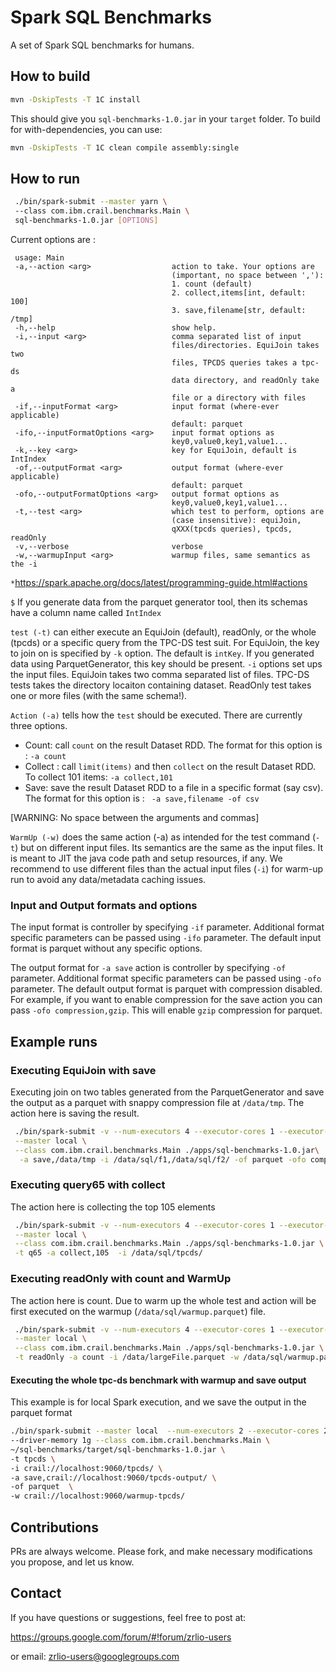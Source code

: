 # Spark SQL Benchmarks
A set of Spark SQL benchmarks for humans. 

## How to build 
```bash
mvn -DskipTests -T 1C install
```
This should give you `sql-benchmarks-1.0.jar` in your `target` folder.
To build for with-dependencies, you can use: 
```bash
mvn -DskipTests -T 1C clean compile assembly:single
```

## How to run
 
 ```bash
  ./bin/spark-submit --master yarn \ 
  --class com.ibm.crail.benchmarks.Main \ 
  sql-benchmarks-1.0.jar [OPTIONS]
 ```
 
 Current options are :  
 ```
  usage: Main
  -a,--action <arg>                  action to take. Your options are
                                     (important, no space between ','):
                                     1. count (default)
                                     2. collect,items[int, default: 100]
                                     3. save,filename[str, default: /tmp]
  -h,--help                          show help.
  -i,--input <arg>                   comma separated list of input
                                     files/directories. EquiJoin takes two
                                     files, TPCDS queries takes a tpc-ds
                                     data directory, and readOnly take a
                                     file or a directory with files
  -if,--inputFormat <arg>            input format (where-ever applicable)
                                     default: parquet
  -ifo,--inputFormatOptions <arg>    input format options as
                                     key0,value0,key1,value1...
  -k,--key <arg>                     key for EquiJoin, default is IntIndex
  -of,--outputFormat <arg>           output format (where-ever applicable)
                                     default: parquet
  -ofo,--outputFormatOptions <arg>   output format options as
                                     key0,value0,key1,value1...
  -t,--test <arg>                    which test to perform, options are
                                     (case insensitive): equiJoin,
                                     qXXX(tpcds queries), tpcds, readOnly
  -v,--verbose                       verbose
  -w,--warmupInput <arg>             warmup files, same semantics as the -i
```

 `*`https://spark.apache.org/docs/latest/programming-guide.html#actions
 
 `$` If you generate data from the parquet generator tool, then its schemas have a column name called `IntIndex` 
   
`test (-t)` can either execute an EquiJoin (default), readOnly, or the whole (tpcds) or a specific query from the 
TPC-DS test suit. For EquiJoin, the key to join on is specified by `-k` option. The default is `intKey`. If you 
generated data using ParquetGenerator, this key should be present. `-i` options set ups the input files. EquiJoin 
takes two comma separated list of files. TPC-DS tests takes the directory locaiton containing dataset. 
ReadOnly test takes one or more files (with the same schema!). 

`Action (-a)` tells how the `test` should be executed. There are currently three options.  
   * Count: call `count` on the result Dataset RDD. The format for this option is : `-a count`
   * Collect : call `limit(items)` and then `collect` on the result Dataset RDD. To collect 101 items: 
    `-a collect,101`
   * Save: save the result Dataset RDD to a file in a specific format (say csv). The format for this option is : 
   ` -a save,filename -of csv`  

[WARNING: No space between the arguments and commas]

`WarmUp (-w)` does the same action (-a) as intended for the test command (`-t`) but on different input files. Its
semantics are the same as the input files. It is meant to JIT the java code path and setup resources, if any. We 
recommend to use different files than the actual input files (`-i`) for warm-up run to avoid any data/metadata caching 
issues. 

### Input and Output formats and options 

The input format is controller by specifying `-if` parameter. Additional format specific parameters can be passed using
`-ifo` parameter. The default input format is parquet without any specific options.  

The output format for `-a save` action is controller by specifying `-of` parameter. Additional format specific 
parameters can be passed using `-ofo` parameter. The default output format is parquet with compression disabled. 
For example, if you want to enable compression for the save action you can pass `-ofo compression,gzip`. This 
 will enable `gzip` compression for parquet. 
 
## Example runs 

### Executing EquiJoin with save
Executing join on two tables generated from the ParquetGenerator and save the output as a parquet with snappy compression
file at `/data/tmp`. The action here is saving the result.
```bash
 ./bin/spark-submit -v --num-executors 4 --executor-cores 1 --executor-memory 1G --driver-memory 4G \
 --master local \
 --class com.ibm.crail.benchmarks.Main ./apps/sql-benchmarks-1.0.jar\
  -a save,/data/tmp -i /data/sql/f1,/data/sql/f2/ -of parquet -ofo compression,snappy  
``` 
### Executing query65 with collect
The action here is collecting the top 105 elements  
```bash
 ./bin/spark-submit -v --num-executors 4 --executor-cores 1 --executor-memory 1G --driver-memory 4G \
 --master local \
 --class com.ibm.crail.benchmarks.Main ./apps/sql-benchmarks-1.0.jar \
 -t q65 -a collect,105  -i /data/sql/tpcds/
```
### Executing readOnly with count and WarmUp
 The action here is count. 
 Due to warm up the whole test and action will be first executed on the warmup (`/data/sql/warmup.parquet`) file.  
```bash
 ./bin/spark-submit -v --num-executors 4 --executor-cores 1 --executor-memory 1G --driver-memory 4G \
 --master local \
 --class com.ibm.crail.benchmarks.Main ./apps/sql-benchmarks-1.0.jar \
 -t readOnly -a count -i /data/largeFile.parquet -w /data/sql/warmup.parquet
```
#### Executing the whole tpc-ds benchmark with warmup and save output
 This example is for local Spark execution, and we save the output in the parquet format
```bash
./bin/spark-submit --master local  --num-executors 2 --executor-cores 2 --executor-memory 1g \
--driver-memory 1g --class com.ibm.crail.benchmarks.Main \
~/sql-benchmarks/target/sql-benchmarks-1.0.jar \
-t tpcds \
-i crail://localhost:9060/tpcds/ \
-a save,crail://localhost:9060/tpcds-output/ \
-of parquet  \
-w crail://localhost:9060/warmup-tpcds/
```
## Contributions

PRs are always welcome. Please fork, and make necessary modifications 
you propose, and let us know. 

## Contact 

If you have questions or suggestions, feel free to post at:

https://groups.google.com/forum/#!forum/zrlio-users

or email: zrlio-users@googlegroups.com